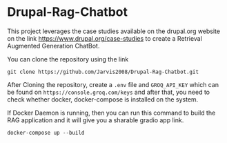 # Drupal-Rag-Chatbot

This project leverages the case studies available on the drupal.org website on the link https://www.drupal.org/case-studies to create a Retrieval Augmented Generation ChatBot.

You can clone the repository using the link

`git clone https://github.com/Jarvis2008/Drupal-Rag-Chatbot.git`

After Cloning the repository, create a `.env` file and `GROQ_API_KEY` which can be found on `https://console.groq.com/keys`  and after that, you need to check whether docker, docker-compose is installed on the system.

If Docker Daemon is running, then you can run this command to build the RAG application and it will give you a sharable gradio app link.

`docker-compose up --build`
